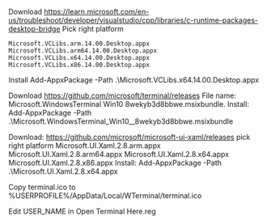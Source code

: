 

Download https://learn.microsoft.com/en-us/troubleshoot/developer/visualstudio/cpp/libraries/c-runtime-packages-desktop-bridge
Pick right platform

    Microsoft.VCLibs.arm.14.00.Desktop.appx
    Microsoft.VCLibs.arm64.14.00.Desktop.appx
    Microsoft.VCLibs.x64.14.00.Desktop.appx
    Microsoft.VCLibs.x86.14.00.Desktop.appx

Install
Add-AppxPackage -Path .\Microsoft.VCLibs.x64.14.00.Desktop.appx


Download https://github.com/microsoft/terminal/releases
File name: Microsoft.WindowsTerminal Win10 <Version> 8wekyb3d8bbwe.msixbundle.
Install: Add-AppxPackage -Path .\Microsoft.WindowsTerminal_Win10_<Version>_8wekyb3d8bbwe.msixbundle


Download: https://github.com/microsoft/microsoft-ui-xaml/releases
pick right platform
	Microsoft.UI.Xaml.2.8.arm.appx
	Microsoft.UI.Xaml.2.8.arm64.appx
	Microsoft.UI.Xaml.2.8.x64.appx
	Microsoft.UI.Xaml.2.8.x86.appx 
Install: Add-AppxPackage -Path .\Microsoft.UI.Xaml.2.8.x64.appx




Copy terminal.ico to
%USERPROFILE%/AppData/Local/WTerminal/terminal.ico

Edit USER_NAME in Open Terminal Here.reg